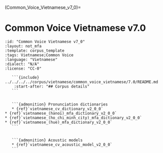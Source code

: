 
(Common_Voice_Vietnamese_v7_0)=
# Common Voice Vietnamese v7.0

``````{corpus} Common Voice Vietnamese v7.0
:id: "Common Voice Vietnamese v7_0"
:layout: not_mfa
:template: corpus_template
:tags: Vietnamese;Common Voice
:language: "Vietnamese"
:dialect: "N/A"
:license: "CC-0"

   ```{include} ../../../../corpus/vietnamese/common_voice_vietnamese/7.0/README.md
    :start-after: "## Corpus details"
   ```


   ```{admonition} Pronunciation dictionaries
   * {ref}`vietnamese_cv_dictionary_v2_0_0`
* {ref}`vietnamese_(hanoi)_mfa_dictionary_v2_0_0`
* {ref}`vietnamese_(ho_chi_minh_city)_mfa_dictionary_v2_0_0`
* {ref}`vietnamese_(hue)_mfa_dictionary_v2_0_0`
   ```


   ```{admonition} Acoustic models
   * {ref}`vietnamese_cv_acoustic_model_v2_0_0`
   ```
``````
